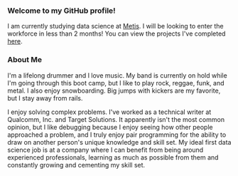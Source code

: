 ### Welcome to my GitHub profile!
I am currently studying data science at [Metis](https://www.thisismetis.com/). I will be looking to enter the workforce in less than 2 months! You can view the projects I've completed [here](https://github.com/nhorton04?tab=projects).

### About Me
I'm a lifelong drummer and I love music. My band is currently on hold while I'm going through this boot camp, but I like to play rock, reggae, funk, and metal. I also enjoy snowboarding. Big jumps with kickers are my favorite, but I stay away from rails. 

I enjoy solving complex problems. I've worked as a technical writer at Qualcomm, Inc. and Target Solutions. It apparently isn't the most common opinion, but I like debugging because I enjoy seeing how other people approached a problem, and I truly enjoy pair programming for the ability to draw on another person's unique knowledge and skill set. My ideal first data science job is at a company where I can benefit from being around experienced professionals, learning as much as possible from them and constantly growing and cementing my skill set.
